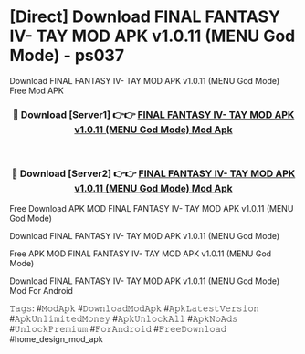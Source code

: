 # [Direct] Download FINAL FANTASY IV- TAY MOD APK v1.0.11 (MENU God Mode) - ps037
Download FINAL FANTASY IV- TAY MOD APK v1.0.11 (MENU God Mode) Free Mod APK

<div align="center">
<h3>🔴 Download [Server1] 👉👉 <a href="https://apk-comot.site?title=FINAL_FANTASY_IV-_TAY_MOD_APK_v1.0.11_(MENU_God_Mode)">FINAL FANTASY IV- TAY MOD APK v1.0.11 (MENU God Mode) Mod Apk</a></h3><br>

<h3>🔴 Download [Server2] 👉👉 <a href="https://apk-comot.site?title=FINAL_FANTASY_IV-_TAY_MOD_APK_v1.0.11_(MENU_God_Mode)">FINAL FANTASY IV- TAY MOD APK v1.0.11 (MENU God Mode) Mod Apk</a></h3>
</div>


Free Download APK MOD FINAL FANTASY IV- TAY MOD APK v1.0.11 (MENU God Mode)

Download FINAL FANTASY IV- TAY MOD APK v1.0.11 (MENU God Mode) 

Free APK MOD FINAL FANTASY IV- TAY MOD APK v1.0.11 (MENU God Mode) 

Download FINAL FANTASY IV- TAY MOD APK v1.0.11 (MENU God Mode) Mod For Android

𝚃𝚊𝚐𝚜: #𝙼𝚘𝚍𝙰𝚙𝚔 #𝙳𝚘𝚠𝚗𝚕𝚘𝚊𝚍𝙼𝚘𝚍𝙰𝚙𝚔 #𝙰𝚙𝚔𝙻𝚊𝚝𝚎𝚜𝚝𝚅𝚎𝚛𝚜𝚒𝚘𝚗 #𝙰𝚙𝚔𝚄𝚗𝚕𝚒𝚖𝚒𝚝𝚎𝚍𝙼𝚘𝚗𝚎𝚢 #𝙰𝚙𝚔𝚄𝚗𝚕𝚘𝚌𝚔𝙰𝚕𝚕 #𝙰𝚙𝚔𝙽𝚘𝙰𝚍𝚜 #𝚄𝚗𝚕𝚘𝚌𝚔𝙿𝚛𝚎𝚖𝚒𝚞𝚖 #𝙵𝚘𝚛𝙰𝚗𝚍𝚛𝚘𝚒𝚍 #𝙵𝚛𝚎𝚎𝙳𝚘𝚠𝚗𝚕𝚘𝚊𝚍 #home_design_mod_apk
